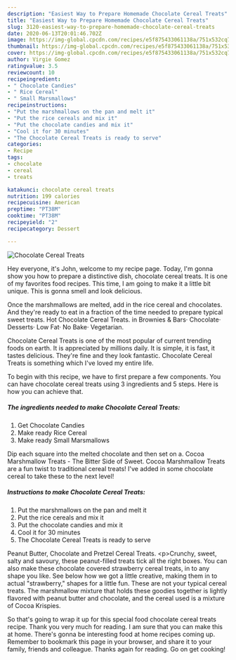 ```yaml
---
description: "Easiest Way to Prepare Homemade Chocolate Cereal Treats"
title: "Easiest Way to Prepare Homemade Chocolate Cereal Treats"
slug: 3120-easiest-way-to-prepare-homemade-chocolate-cereal-treats
date: 2020-06-13T20:01:46.702Z
image: https://img-global.cpcdn.com/recipes/e5f875433061138a/751x532cq70/chocolate-cereal-treats-recipe-main-photo.jpg
thumbnail: https://img-global.cpcdn.com/recipes/e5f875433061138a/751x532cq70/chocolate-cereal-treats-recipe-main-photo.jpg
cover: https://img-global.cpcdn.com/recipes/e5f875433061138a/751x532cq70/chocolate-cereal-treats-recipe-main-photo.jpg
author: Virgie Gomez
ratingvalue: 3.5
reviewcount: 10
recipeingredient:
- " Chocolate Candies"
- " Rice Cereal"
- " Small Marsmallows"
recipeinstructions:
- "Put the marshmallows on the pan and melt it"
- "Put the rice cereals and mix it"
- "Put the chocolate candies and mix it"
- "Cool it for 30 minutes"
- "The Chocolate Cereal Treats is ready to serve"
categories:
- Recipe
tags:
- chocolate
- cereal
- treats

katakunci: chocolate cereal treats 
nutrition: 199 calories
recipecuisine: American
preptime: "PT38M"
cooktime: "PT38M"
recipeyield: "2"
recipecategory: Dessert

---
```



![Chocolate Cereal Treats](https://img-global.cpcdn.com/recipes/e5f875433061138a/751x532cq70/chocolate-cereal-treats-recipe-main-photo.jpg)

Hey everyone, it's John, welcome to my recipe page. Today, I'm gonna show you how to prepare a distinctive dish, chocolate cereal treats. It is one of my favorites food recipes. This time, I am going to make it a little bit unique. This is gonna smell and look delicious.

Once the marshmallows are melted, add in the rice cereal and chocolates. And they&#39;re ready to eat in a fraction of the time needed to prepare typical sweet treats. Hot Chocolate Cereal Treats. in Brownies &amp; Bars· Chocolate· Desserts· Low Fat· No Bake· Vegetarian.

Chocolate Cereal Treats is one of the most popular of current trending foods on earth. It is appreciated by millions daily. It is simple, it is fast, it tastes delicious. They're fine and they look fantastic. Chocolate Cereal Treats is something which I've loved my entire life.


To begin with this recipe, we have to first prepare a few components. You can have chocolate cereal treats using 3 ingredients and 5 steps. Here is how you can achieve that.

<!--inarticleads1-->

##### The ingredients needed to make Chocolate Cereal Treats:

1. Get  Chocolate Candies
1. Make ready  Rice Cereal
1. Make ready  Small Marsmallows


Dip each square into the melted chocolate and then set on a. Cocoa Marshmallow Treats - The Bitter Side of Sweet. Cocoa Marshmallow Treats are a fun twist to traditional cereal treats! I&#39;ve added in some chocolate cereal to take these to the next level! 

<!--inarticleads2-->

##### Instructions to make Chocolate Cereal Treats:

1. Put the marshmallows on the pan and melt it
1. Put the rice cereals and mix it
1. Put the chocolate candies and mix it
1. Cool it for 30 minutes
1. The Chocolate Cereal Treats is ready to serve


Peanut Butter, Chocolate and Pretzel Cereal Treats. &lt;p&gt;Crunchy, sweet, salty and savoury, these peanut-filled treats tick all the right boxes. You can also make these chocolate covered strawberry cereal treats, in to any shape you like. See below how we got a little creative, making them in to actual &#34;strawberry,&#34; shapes for a little fun. These are not your typical cereal treats. The marshmallow mixture that holds these goodies together is lightly flavored with peanut butter and chocolate, and the cereal used is a mixture of Cocoa Krispies. 

So that's going to wrap it up for this special food chocolate cereal treats recipe. Thank you very much for reading. I am sure that you can make this at home. There's gonna be interesting food at home recipes coming up. Remember to bookmark this page in your browser, and share it to your family, friends and colleague. Thanks again for reading. Go on get cooking!
